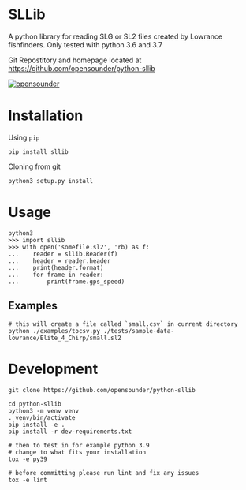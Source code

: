 # SLLib
A python library for reading SLG or SL2 files created by Lowrance fishfinders.
Only tested with python 3.6 and 3.7

Git Repostitory and homepage located at https://github.com/opensounder/python-sllib

[![opensounder](https://circleci.com/gh/opensounder/python-sllib.svg?style=svg)](https://circleci.com/gh/opensounder/python-sllib)

# Installation
Using `pip`
```shell
pip install sllib
```

Cloning from git
```
python3 setup.py install
```

# Usage
```
python3
>>> import sllib
>>> with open('somefile.sl2', 'rb) as f:
...    reader = sllib.Reader(f)
...    header = reader.header
...    print(header.format)
...    for frame in reader:
...        print(frame.gps_speed)

```


## Examples
```shell
# this will create a file called `small.csv` in current directory
python ./examples/tocsv.py ./tests/sample-data-lowrance/Elite_4_Chirp/small.sl2

```


# Development
```shell
git clone https://github.com/opensounder/python-sllib

cd python-sllib
python3 -m venv venv
. venv/bin/activate
pip install -e .
pip install -r dev-requirements.txt

# then to test in for example python 3.9 
# change to what fits your installation
tox -e py39

# before committing please run lint and fix any issues
tox -e lint
```